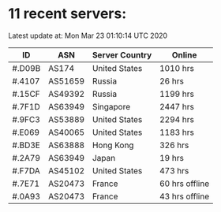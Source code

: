 # 11 recent servers:

Latest update at: Mon Mar 23 01:10:14 UTC 2020

| ID | ASN | Server Country | Online |
| -- | --- | -------------- | ------ |
| #.D09B | AS174 | United States | 1010 hrs |
| #.4107 | AS51659 | Russia | 26 hrs |
| #.15CF | AS49392 | Russia | 1199 hrs |
| #.7F1D | AS63949 | Singapore | 2447 hrs |
| #.9FC3 | AS53889 | United States | 2294 hrs |
| #.E069 | AS40065 | United States | 1183 hrs |
| #.BD3E | AS63888 | Hong Kong | 326 hrs |
| #.2A79 | AS63949 | Japan | 19 hrs |
| #.F7DA | AS45102 | United States | 473 hrs |
| #.7E71 | AS20473 | France | 60 hrs offline |
| #.0A93 | AS20473 | France | 43 hrs offline |


